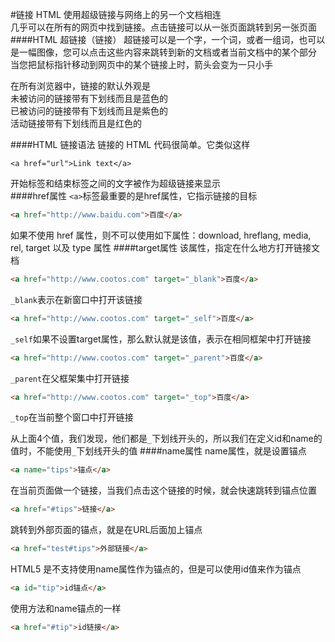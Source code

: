 #链接
HTML 使用超级链接与网络上的另一个文档相连         
几乎可以在所有的网页中找到链接。点击链接可以从一张页面跳转到另一张页面
####HTML 超链接（链接）
超链接可以是一个字，一个词，或者一组词，也可以是一幅图像，您可以点击这些内容来跳转到新的文档或者当前文档中的某个部分           
当您把鼠标指针移动到网页中的某个链接上时，箭头会变为一只小手           

在所有浏览器中，链接的默认外观是           
未被访问的链接带有下划线而且是蓝色的           
已被访问的链接带有下划线而且是紫色的         
活动链接带有下划线而且是红色的

####HTML 链接语法
链接的 HTML 代码很简单。它类似这样
```text
<a href="url">Link text</a>
```             
开始标签和结束标签之间的文字被作为超级链接来显示                  
####href属性
`<a>`标签最重要的是href属性，它指示链接的目标      
```html
<a href="http://www.baidu.com">百度</a>
```
如果不使用 href 属性，则不可以使用如下属性：download, hreflang, media, rel, target 以及 type 属性 
####target属性
该属性，指定在什么地方打开链接文档    
```html
<a href="http://www.cootos.com" target="_blank">百度</a>
```
`_blank`表示在新窗口中打开该链接          
```html
<a href="http://www.cootos.com" target="_self">百度</a>
```
`_self`如果不设置target属性，那么默认就是该值，表示在相同框架中打开链接        
```html
<a href="http://www.cootos.com" target="_parent">百度</a>
```
`_parent`在父框架集中打开链接
```html
<a href="http://www.cootos.com" target="_top">百度</a>
```
`_top`在当前整个窗口中打开链接

从上面4个值，我们发现，他们都是`_`下划线开头的，所以我们在定义id和name的值时，不能使用`_`下划线开头的值
####name属性
name属性，就是设置锚点
```html
<a name="tips">锚点</a>
```
在当前页面做一个链接，当我们点击这个链接的时候，就会快速跳转到锚点位置
```html
<a href="#tips">链接</a>
```
跳转到外部页面的锚点，就是在URL后面加上锚点
```html
<a href="test#tips">外部链接</a>
```

HTML5 是不支持使用name属性作为锚点的，但是可以使用id值来作为锚点
```html
<a id="tip">id锚点</a>
```
使用方法和name锚点的一样
```html
<a href="#tip">id链接</a>
```




